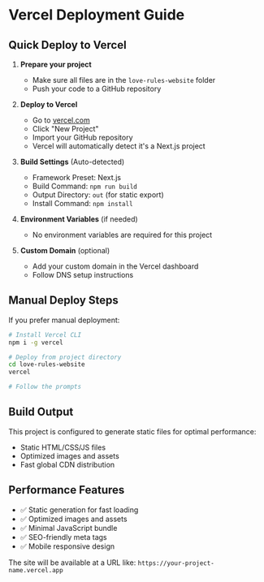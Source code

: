 # Vercel Deployment Guide

## Quick Deploy to Vercel

1. **Prepare your project**
   - Make sure all files are in the `love-rules-website` folder
   - Push your code to a GitHub repository

2. **Deploy to Vercel**
   - Go to [vercel.com](https://vercel.com)
   - Click "New Project"
   - Import your GitHub repository
   - Vercel will automatically detect it's a Next.js project

3. **Build Settings** (Auto-detected)
   - Framework Preset: Next.js
   - Build Command: `npm run build`
   - Output Directory: `out` (for static export)
   - Install Command: `npm install`

4. **Environment Variables** (if needed)
   - No environment variables are required for this project

5. **Custom Domain** (optional)
   - Add your custom domain in the Vercel dashboard
   - Follow DNS setup instructions

## Manual Deploy Steps

If you prefer manual deployment:

```bash
# Install Vercel CLI
npm i -g vercel

# Deploy from project directory
cd love-rules-website
vercel

# Follow the prompts
```

## Build Output

This project is configured to generate static files for optimal performance:
- Static HTML/CSS/JS files
- Optimized images and assets  
- Fast global CDN distribution

## Performance Features

- ✅ Static generation for fast loading
- ✅ Optimized images and assets
- ✅ Minimal JavaScript bundle
- ✅ SEO-friendly meta tags
- ✅ Mobile responsive design

The site will be available at a URL like: `https://your-project-name.vercel.app`